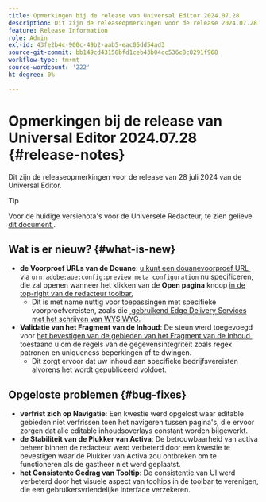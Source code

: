 ```yaml
---
title: Opmerkingen bij de release van Universal Editor 2024.07.28
description: Dit zijn de releaseopmerkingen voor de release 2024.07.28 van de Universal Editor.
feature: Release Information
role: Admin
exl-id: 43fe2b4c-900c-49b2-aab5-eac05dd54ad3
source-git-commit: bb149cd43158bfd1ceb43b04cc536c8c8291f968
workflow-type: tm+mt
source-wordcount: '222'
ht-degree: 0%

---
```


# Opmerkingen bij de release van Universal Editor 2024.07.28 {#release-notes}

Dit zijn de releaseopmerkingen voor de release van 28 juli 2024 van de Universal Editor.

>[!TIP]
>
>Voor de huidige versienota&#39;s voor de Universele Redacteur, te zien gelieve [&#x200B; dit document &#x200B;](/help/release-notes/universal-editor/current.md).

## Wat is er nieuw? {#what-is-new}

* **de Voorproef URLs van de Douane**: [&#x200B; u kunt een douanevoorproef URL &#x200B;](/help/implementing/universal-editor/customizing.md#custom-preview-urls) via `urn:adobe:aue:config:preview meta configuration` nu specificeren, die zal openen wanneer het klikken van de **Open pagina** knoop [&#x200B; in de top-right van de redacteur toolbar.](/help/sites-cloud/authoring/universal-editor/navigation.md#universal-editor-toolbar)
   * Dit is met name nuttig voor toepassingen met specifieke voorproefvereisten, zoals die [&#x200B; gebruikend Edge Delivery Services met het schrijven van WYSIWYG.](https://www.aem.live/docs/aem-authoring)
* **Validatie van het Fragment van de Inhoud**: De steun werd toegevoegd voor [&#x200B; het bevestigen van de gebieden van het Fragment van de Inhoud &#x200B;](/help/assets/content-fragments/content-fragments-models.md#validation), toestaand u om de regels van de gegevensintegriteit zoals regex patronen en uniqueness beperkingen af te dwingen.
   * Dit zorgt ervoor dat uw inhoud aan specifieke bedrijfsvereisten alvorens het wordt gepubliceerd voldoet.

## Opgeloste problemen {#bug-fixes}

* **verfrist zich op Navigatie**: Een kwestie werd opgelost waar editable gebieden niet verfrissen toen het navigeren tussen pagina&#39;s, die ervoor zorgen dat alle editable inhoudsoverlays constant worden bijgewerkt.
* **de Stabiliteit van de Plukker van Activa**: De betrouwbaarheid van activa beheer binnen de redacteur werd verbeterd door een kwestie te bevestigen waar de Plukker van Activa zou ontbreken om te functioneren als de gastheer niet werd geplaatst.
* **het Consistente Gedrag van Tooltip**: De consistentie van UI werd verbeterd door het visuele aspect van tooltips in de toolbar te verenigen, die een gebruikersvriendelijke interface verzekeren.
